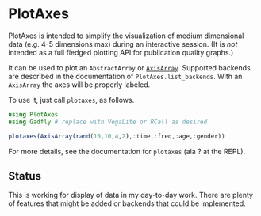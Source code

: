 # PlotAxes

PlotAxes is intended to simplify the visualization of medium dimensional data
(e.g. 4-5 dimensions max) during an interactive session. (It is *not*
intended as a full fledged plotting API for publication quality graphs.)

It can be used to plot an `AbstractArray` or
[`AxisArray`](https://github.com/JuliaArrays/AxisArrays.jl). Supported
backends are described in the documentation of `PlotAxes.list_backends`. With
an `AxisArray` the axes will be properly labeled.

To use it, just call `plotaxes`, as follows.

```julia
using PlotAxes
using Gadfly # replace with VegaLite or RCall as desired

plotaxes(AxisArray(rand(10,10,4,2),:time,:freq,:age,:gender))
```

For more details, see the documentation for `plotaxes` (ala ? at the REPL).

## Status

This is working for display of data in my day-to-day work. There are plenty
of features that might be added or backends that could be implemented.
